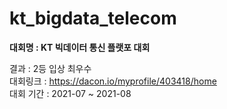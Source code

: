 # kt_bigdata_telecom
**대회명 : KT 빅데이터 통신 플랫포 대회**  

결과 : 2등 입상 최우수  
대회링크 : https://dacon.io/myprofile/403418/home  
대회 기간 : 2021-07 ~ 2021-08
